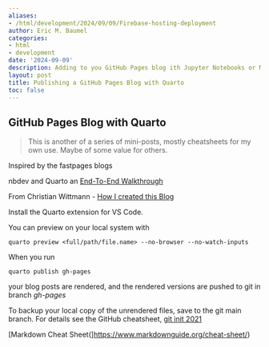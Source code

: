 ```yaml
---
aliases:
- /html/development/2024/09/09/Firebase-hosting-deployment
author: Eric M. Baumel
categories:
- html
- development
date: '2024-09-09'
description: Adding to you GitHub Pages blog ith Jupyter Notebooks or Markdown generated HTML *à la* Fastpages using Quarto.
layout: post
title: Publishing a GitHub Pages Blog with Quarto
toc: false
---
```


## GitHub Pages Blog with Quarto


> This is another of a series of mini-posts, mostly cheatsheets for my own use. Maybe of some value for others.


Inspired by the fastpages blogs

nbdev and Quarto an [End-To-End Walkthrough
](https://nbdev.fast.ai/tutorials/tutorial.html#install-nbdev)

From Christian Wittmann  - [How I created this Blog](https://chrwittm.github.io/posts/2022-10-21-how-i-created-this-blog/)


Install the Quarto extension for VS Code.

You can preview on your local system with

`quarto preview <full/path/file.name> --no-browser --no-watch-inputs`

When you run 

`quarto publish gh-pages`

 your blog posts are rendered, and the rendered versions are pushed to git in branch *gh-pages*

To backup your local copy of the unrendered files, save to the git main branch. For details see the GitHub cheatsheet, [git init 2021]( https://www.ericbaumel.com/posts/2021-01-03-git-init-2021.html)



[Markdown Cheat Sheet(]https://www.markdownguide.org/cheat-sheet/)



